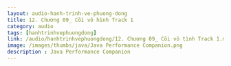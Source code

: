 ```yaml
---
layout: audio-hanh-trinh-ve-phuong-dong
title: 12. Chương 09_ Cõi vô hình Track 1 
category: audio
tags: [hanhtrinhvephuongdong]
link: /audio/hanhtrinhvephuongdong/12. Chương 09_ Cõi vô tình Track 1.mp3 
image: /images/thumbs/java/Java Performance Companion.png
description : Java Performance Companion 
---
```












